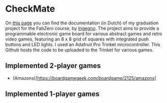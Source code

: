 # CheckMate

On [this page](https://jensbossaert.github.io/fabzero-JensBossaert/Project/) you can find the documentation (in Dutch) of my graduation project for the FabZero course, by [Ingegno](https://ingegno.be/). The project aims to provide a programmable electronic game board for various abstract games and retro video games, featuring an 8 x 8 grid of squares with integrated push buttons and LED lights. I used an Adafruit Pro Trinket microcontroller. This Github hosts the code to be uploaded to the Trinket for various games.

## Implemented 2-player games
 - (Amazons)[https://boardgamegeek.com/boardgame/2125/amazons]
 <!--- (Lines of Action)[https://boardgamegeek.com/boardgame/3406/lines-action]-->

## Implemented 1-player games
<!-- - (Snake)-->
